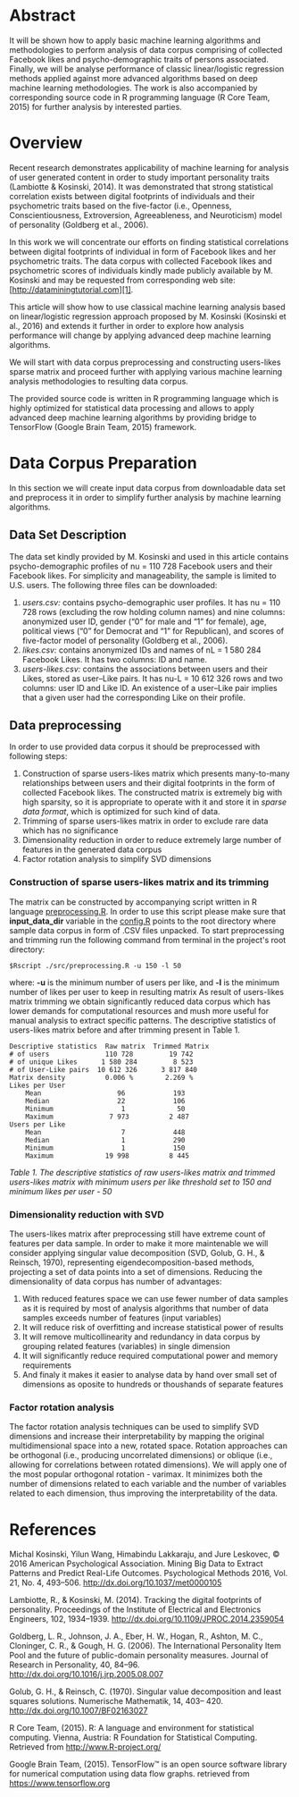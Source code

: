 # Abstract
It will be shown how to apply basic machine learning algorithms and methodologies to perform analysis of data corpus comprising of collected Facebook likes and psycho-demographic traits of persons associated. Finally, we will be analyse performance of classic linear/logistic regression methods applied against more advanced algorithms based on deep machine learning methodologies. The work is also accompanied by corresponding source code in R programming language (R Core Team, 2015) for further analysis by interested parties.

# Overview
Recent research demonstrates applicability of machine learning for analysis of user generated content in order to study important personality traits (Lambiotte & Kosinski, 2014). It was demonstrated that strong statistical correlation exists between digital footprints of individuals and their psychometric traits based on the five-factor (i.e., Openness, Conscientiousness, Extroversion, Agreeableness, and Neuroticism) model of personality (Goldberg et al., 2006).

In this work we will concentrate our efforts on finding statistical correlations between digital footprints of individual in form of Facebook likes and her psychometric traits. The data corpus with collected Facebook likes and psychometric scores of individuals kindly made publicly available by M. Kosinski and may be requested from corresponding web site: [http://dataminingtutorial.com][1].

This article will show how to use classical machine learning analysis based on linear/logistic regression approach proposed by M. Kosinski (Kosinski et al., 2016) and extends it further in order to explore how analysis performance will change by applying advanced deep machine learning algorithms.

We will start with data corpus preprocessing and constructing users-likes sparse matrix and proceed further with applying various machine learning analysis methodologies to resulting data corpus.

The provided source code is written in R programming language which is highly optimized for statistical data processing and allows to apply advanced deep machine learning algorithms by providing bridge to TensorFlow (Google Brain Team, 2015) framework.


# Data Corpus Preparation
In this section we will create input data corpus from downloadable data set and preprocess it in order to simplify further analysis by machine learning algorithms. 

## Data Set Description 
The data set kindly provided by M. Kosinski and used in this article contains psycho-demographic profiles of nu = 110 728 Facebook users and their Facebook likes. For simplicity and manageability, the sample is limited to U.S. users. The following three files can be downloaded:

1. _users.csv:_ contains psycho-demographic user profiles. It has nu = 110 728 rows (excluding the row holding column names) and nine columns: anonymized user ID, gender (“0” for male and “1” for female), age, political views (“0” for Democrat and “1” for Republican), and scores of five-factor model of personality (Goldberg et al., 2006).
2. _likes.csv:_ contains anonymized IDs and names of nL = 1 580 284 Facebook Likes. It has two columns: ID and name.
3. _users-likes.csv:_ contains the associations between users and their Likes, stored as user–Like pairs. It has nu-L = 10 612 326 rows and two columns: user ID and Like ID. An existence of a user–Like pair implies that a given user had the corresponding Like on their profile.

## Data preprocessing
In order to use provided data corpus it should be preprocessed with following steps:

1. Construction of sparse users-likes matrix which presents many-to-many relationships between users and their digital footprints in the form of collected Facebook likes. The constructed matrix is extremely big with high sparsity, so it is appropriate to operate with it and store it in _sparse data format_, which is optimized for such kind of data.
2. Trimming of sparse users-likes matrix in order to exclude rare data which has no significance
3. Dimensionality reduction in order to reduce extremely large number of features in the generated data corpus
4. Factor rotation analysis to simplify SVD dimensions

### Construction of sparse users-likes matrix and its trimming
The matrix can be constructed by accompanying script written in R language [preprocessing.R](https://github.com/yaricom/psistats/blob/master/src/preprocessing.R). In order to use this script please make sure that **input_data_dir** variable in the [config.R](https://github.com/yaricom/psistats/blob/master/src/config.R) points to the root directory where sample data corpus in form of .CSV files unpacked.
To start preprocessing and trimming run the following command from terminal in the project's root directory:
```
$Rscript ./src/preprocessing.R -u 150 -l 50
```
where: **-u** is the minimum number of users per like, and **-l** is the minimum number of likes per user to keep in resulting matrix
As result of users-likes matrix trimming we obtain significantly reduced data corpus which has lower demands for computational resources and mush more useful for manual analysis to extract specific patterns. The descriptive statistics of users-likes matrix before and after trimming present in Table 1.
```
Descriptive statistics  Raw matrix  Trimmed Matrix
# of users		        110 728         19 742
# of unique Likes	   1 580 284         8 523
# of User-Like pairs  10 612 326      3 817 840
Matrix density		    0.006 %        2.269 %
Likes per User
	Mean		           96            193
	Median		           22            106
	Minimum		            1             50
	Maximum		         7 973          2 487
Users per Like
	Mean		            7            448
	Median		            1            290
	Minimum		            1            150
	Maximum		        19 998          8 445
```
*Table 1. The descriptive statistics of raw users-likes matrix and trimmed users-likes matrix with minimum users per like threshold set to 150 and minimum likes per user - 50*

### Dimensionality reduction with SVD
The users-likes matrix after preprocessing still have extreme count of features per data sample. In order to make it more maintenable we will consider applying singular value decomposition (SVD, Golub, G. H., & Reinsch, 1970), representing eigendecomposition-based methods, projecting a set of data points into a set of dimensions.
Reducing the dimensionality of data corpus has number of advantages:

1. With reduced features space we can use fewer number of data samples as it is required by most of analysis algorithms that number of data samples exceeds number of features (input variables)
2. It will reduce risk of overfitting and increase statistical power of results
3. It will remove multicollinearity and redundancy in data corpus by grouping related features (variables) in single dimension
4. It will significantly reduce required computational power and memory requirements
5. And finaly it makes it easier to analyse data by hand over small set of dimensions as oposite to hundreds or thoushands of separate features

### Factor rotation analysis
The factor rotation analysis techniques can be used to simplify SVD dimensions and increase their interpretability by mapping the original multidimensional space into a new, rotated space. Rotation approaches can be orthogonal (i.e., producing uncorrelated dimensions) or oblique (i.e., allowing for correlations between rotated dimensions).
We will apply one of the most popular orthogonal rotation - varimax. It minimizes both the number of dimensions related to each variable and the number of variables related to each dimension, thus improving the interpretability of the data.

# References
Michal Kosinski, Yilun Wang, Himabindu Lakkaraju, and Jure Leskovec, © 2016 American Psychological Association. Mining Big Data to Extract Patterns and Predict Real-Life Outcomes. Psychological Methods 2016, Vol. 21, No. 4, 493–506. http://dx.doi.org/10.1037/met0000105

Lambiotte, R., & Kosinski, M. (2014). Tracking the digital footprints of personality. Proceedings of the Institute of Electrical and Electronics Engineers, 102, 1934–1939. http://dx.doi.org/10.1109/JPROC.2014.2359054

Goldberg, L. R., Johnson, J. A., Eber, H. W., Hogan, R., Ashton, M. C., Cloninger, C. R., & Gough, H. G. (2006). The International Personality Item Pool and the future of public-domain personality measures. Journal of Research in Personality, 40, 84–96. http://dx.doi.org/10.1016/j.jrp.2005.08.007

Golub, G. H., & Reinsch, C. (1970). Singular value decomposition and least squares solutions. Numerische Mathematik, 14, 403– 420. http://dx.doi.org/10.1007/BF02163027

R Core Team, (2015). R: A language and environment for statistical computing. Vienna, Austria: R Foundation for Statistical Computing. Retrieved from http://www.R-project.org/

Google Brain Team, (2015). TensorFlow™ is an open source software library for numerical computation using data flow graphs. retrieved from https://www.tensorflow.org

[1]:http://dataminingtutorial.com
